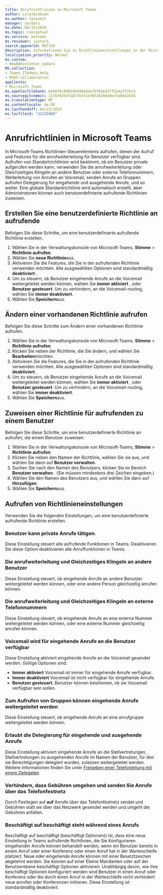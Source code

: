 ```yaml
---
title: Anrufrichtlinien in Microsoft Teams
author: LolaJacobsen
ms.author: tonysmit
manager: serdars
ms.date: 04/15/2019
ms.topic: conceptual
ms.service: msteams
ms.reviewer: jastark
search.appverid: MET150
description: Informationen Sie zu Richtlinieneinstellungen in der Microsoft-Teams aufrufen.
localization_priority: Normal
ms.custom:
- NewAdminCenter_Update
MS.collection:
- Teams_ITAdmin_Help
- M365-collaboration
appliesto:
- Microsoft Teams
ms.openlocfilehash: 6e56f0c89859b940a82e76f8de35ff524a757ec9
ms.sourcegitcommit: 111bf6255fa877b3fce70fa8166e8ec5a6643434
ms.translationtype: MT
ms.contentlocale: de-DE
ms.lasthandoff: 04/23/2019
ms.locfileid: "32225000"
---
```

<a name="calling-policies-in-microsoft-teams"></a>Anrufrichtlinien in Microsoft Teams
==========================================

In Microsoft-Teams Richtlinien-Steuerelements aufrufen, denen der Aufruf und Features für die anrufweiterleitung für Benutzer verfügbar sind. Aufrufen von Standortrichtlinien wird bestimmt, ob ein Benutzer private aufgerufen werden kann, verwenden Sie die anrufweiterleitung oder Gleichzeitiges Klingeln an andere Benutzer oder externe Telefonnummern, Weiterleitung von Anrufen an Voicemail, senden Anrufe an Gruppen aufrufen Delegierung für eingehende und ausgehende Anrufe, und so weiter. Eine globale Standardrichtlinie wird automatisch erstellt, aber Administratoren können auch benutzerdefinierte aufrufende Richtlinien zuweisen.

## <a name="create-a-custom-calling-policy"></a>Erstellen Sie eine benutzerdefinierte Richtlinie an aufrufende

Befolgen Sie diese Schritte, um eine benutzerdefinierte aufrufende Richtlinie erstellen.

1. Wählen Sie in der Verwaltungskonsole von Microsoft-Teams, **Stimme** > **Richtlinie aufrufen**.
2. Wählen Sie **neue Richtlinie**aus.
3. Aktivieren Sie die Features, die Sie in der aufrufenden Richtlinie verwenden möchten. Alle ausgewählten Optionen sind standardmäßig **deaktiviert** .
4. Um zu steuern, ob Benutzer eingehende Anrufe an die Voicemail weitergeleitet werden können, wählen Sie **immer aktiviert** , oder **Benutzer gesteuert**. Um zu verhindern, an die Voicemail-routing, wählen Sie **immer deaktiviert**.
5. Wählen Sie **Speichern**aus.

## <a name="modify-an-existing-calling-policy"></a>Ändern einer vorhandenen Richtlinie aufrufen

Befolgen Sie diese Schritte zum Ändern einer vorhandenen Richtlinie aufrufen.

1. Wählen Sie in der Verwaltungskonsole von Microsoft-Teams, **Stimme** > **Richtlinie aufrufen**.
2. Klicken Sie neben der Richtlinie, die Sie ändern, und wählen Sie **Bearbeiten**möchten.
3. Aktivieren Sie die Features, die Sie in der aufrufenden Richtlinie verwenden möchten. Alle ausgewählten Optionen sind standardmäßig **deaktiviert** .
4. Um zu steuern, ob Benutzer eingehende Anrufe an die Voicemail weitergeleitet werden können, wählen Sie **immer aktiviert** , oder **Benutzer gesteuert**. Um zu verhindern, an die Voicemail-routing, wählen Sie **immer deaktiviert**.
5. Wählen Sie **Speichern**aus.

## <a name="assign-a-calling-policy-to-a-user"></a>Zuweisen einer Richtlinie für aufrufenden zu einem Benutzer

Befolgen Sie diese Schritte, um eine benutzerdefinierte Richtlinie an aufrufen, die einem Benutzer zuweisen.

1. Wählen Sie in der Verwaltungskonsole von Microsoft-Teams, **Stimme** > **Richtlinie aufrufen**.
2. Klicken Sie neben den Namen der Richtlinie, wählen Sie sie aus, und wählen Sie dann auf **Benutzer verwalten**.
3. Suchen Sie nach den Namen des Benutzers, klicken Sie im Bereich **Benutzer verwalten** . (Sie müssen mindestens drei Zeichen eingeben.)
4. Wählen Sie den Namen des Benutzers aus, und wählen Sie dann auf **Hinzufügen**.
5. Wählen Sie **Speichern**aus.

## <a name="calling-policy-settings"></a>Aufrufen von Richtlinieneinstellungen

Verwenden Sie die folgenden Einstellungen, um eine benutzerdefinierte aufrufende Richtlinie erstellen.

### <a name="user-can-make-private-calls"></a>Benutzer kann private Anrufe tätigen.

Diese Einstellung steuert alle aufrufende Funktionen in Teams. Deaktivieren Sie diese Option deaktivieren alle Anruffunktionen in Teams.

### <a name="call-forwarding-and-simultaneous-ringing-to-other-users"></a>Die anrufweiterleitung und Gleichzeitiges Klingeln an andere Benutzer

Diese Einstellung steuert, ob eingehende Anrufe an andere Benutzer weitergeleitet werden können, oder eine andere Person gleichzeitig anrufen können. 

### <a name="call-forwarding-and-simultaneous-ringing-to-external-phone-numbers"></a>Die anrufweiterleitung und Gleichzeitiges Klingeln an externe Telefonnummern

Diese Einstellung steuert, ob eingehende Anrufe an eine externe Nummer weitergeleitet werden können, oder eine externe Nummer gleichzeitig anrufen können.

### <a name="voicemail-is-available-for-routing-inbound-calls-to-users"></a>Voicemail wird für eingehende Anrufe an die Benutzer verfügbar

Diese Einstellung aktiviert eingehende Anrufe an die Voicemail gesendet werden. Gültige Optionen sind:

   - **Immer aktiviert** Voicemail ist immer für eingehende Anrufe verfügbar. 
   - **Immer deaktiviert**  Voicemail ist nicht verfügbar für eingehende Anrufe. 
   - **Benutzer gesteuert**. Benutzer können bestimmen, ob sie Voicemail verfügbar sein sollen.

### <a name="inbound-calls-can-be-routed-to-call-groups"></a>Zum Aufrufen von Gruppen können eingehende Anrufe weitergeleitet werden 

Diese Einstellung steuert, ob eingehende Anrufe an eine anrufgruppe weitergeleitet werden können.

### <a name="allow-delegation-for-inbound-and-outbound-calls"></a>Erlaubt die Delegierung für eingehende und ausgehende Anrufe

Diese Einstellung aktiviert eingehende Anrufe an die Stellvertretungen, Stellvertretungen zu ausgehenden Anrufe im Namen der Benutzer, für den sie Berechtigungen delegiert wurden, zulassen weitergeleitet werden. Weitere Informationen finden Sie unter [Freigeben einer Telefonleitung mit einem Delegaten](https://support.office.com/article/share-a-phone-line-with-a-delegate-16307929-a51f-43fc-8323-3b1bf115e5a8).

### <a name="prevent-toll-bypass-and-send-calls-through-the-pstn"></a>Verhindern, dass Gebühren umgehen und senden Sie Anrufe über das Telefonfestnetz 

Durch Festlegen auf **auf** Anrufe über das Telefonfestnetz sendet und Gebühren statt sie über das Netzwerk gesendet werden und umgeht die Gebühren anfallen.

### <a name="busy-on-busy-is-available-while-in-a-call"></a>Beschäftigt auf beschäftigt steht während eines Anrufs

Beschäftigt auf beschäftigt (beschäftigt Optionen)) ist, dass eine neue Einstellung in Teams aufrufende Richtlinien, die Sie Konfigurieren eingehender Anrufe können behandelt werden, wenn ein Benutzer bereits in einem Anruf oder einer Konferenz oder einen Anruf hat in der Warteschleife platziert. Neue oder eingehende Anrufe können mit einer Besetztzeichen abgelehnt werden. Sie können auf einer Ebene Mandanten oder auf der Benutzerebene beschäftigt Optionen aktivieren. Unabhängig davon, wie ihre beschäftigt Optionen konfiguriert werden sind Benutzer in einen Anruf oder Konferenz oder die durch einen Anruf in der Warteschleife nicht verhindert neue anrufen oder Konferenzen initiieren. Diese Einstellung ist standardmäßig deaktiviert.


